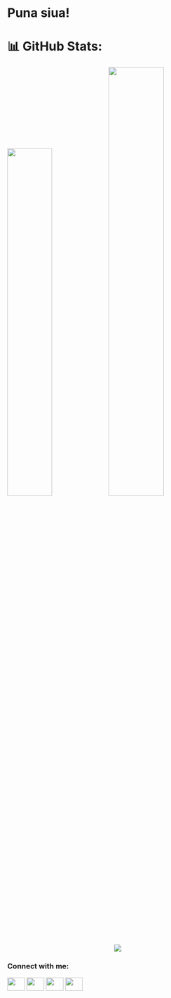 # Puna siua!

# 📊 GitHub Stats:

<p align="left">
  <img width="45%" src="https://github-readme-stats.vercel.app/api?username=Aligatrone&theme=radical&hide_border=true&include_all_commits=false&count_private=true" />
  
 
  
   <img width="50%" src="https://github-readme-stats.vercel.app/api/top-langs/?username=Aligatrone&theme=radical&hide_border=true&include_all_commits=true&count_private=true&layout=compact" />
</p>

<br/>

<p align="center">
  <img src="https://github-readme-streak-stats.herokuapp.com/?user=Aligatrone&theme=radical&hide_border=true" />
</p>

<h3 align="left">Connect with me:</h3>
<p align="left">
<a href="your link" target="blank"><img align="center" src="https://cdn.jsdelivr.net/npm/simple-icons@3.0.1/icons/twitter.svg" alt="" height="30" width="40" /></a>
<a href="your link" target="blank"><img align="center" src="https://cdn.jsdelivr.net/npm/simple-icons@3.0.1/icons/linkedin.svg" alt="" height="30" width="40" /></a>
<a href="your link" target="blank"><img align="center" src="https://cdn.jsdelivr.net/npm/simple-icons@3.0.1/icons/instagram.svg" alt="" height="30" width="40" /></a>
<a href="your link" target="blank"><img align="center" src="https://cdn.jsdelivr.net/npm/simple-icons@3.0.1/icons/youtube.svg" alt="" height="30" width="40" /></a>
</p>
